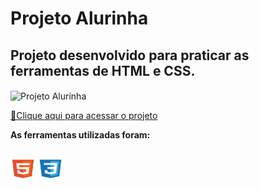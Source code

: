 ## <h1>Projeto Alurinha</h1>
<h2>Projeto desenvolvido para praticar as ferramentas de HTML e CSS.</h2>

<img align="center" alt="Projeto Alurinha" src="https://i.postimg.cc/bNN5D6Hh/projeto-alurinha.png">

[🔗Clique aqui para acessar o projeto]()

<b>As ferramentas utilizadas foram:</b>
<div style="display: inline_block"><br>
  <img align="center" alt="Davi-HTML" height="30" width="40" src="https://raw.githubusercontent.com/devicons/devicon/master/icons/html5/html5-original.svg">
  <img align="center" alt="Davi-CSS" height="30" width="40" src="https://raw.githubusercontent.com/devicons/devicon/master/icons/css3/css3-original.svg">


